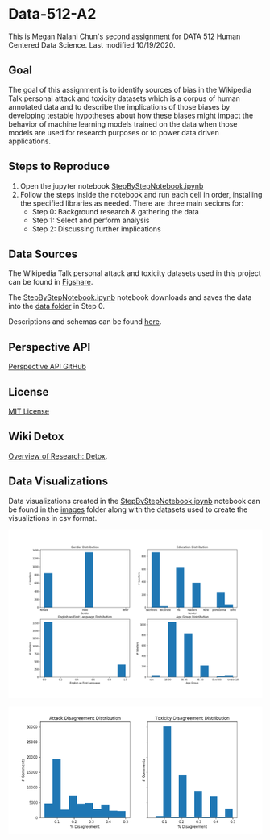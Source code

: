 # Data-512-A2
This is Megan Nalani Chun's second assignment for DATA 512 Human Centered Data Science. Last modified 10/19/2020.

## Goal
The goal of this assignment is to identify sources of bias in the Wikipedia Talk personal attack and toxicity datasets which is a corpus of human annotated data and to describe the implications of those biases by developing testable hypotheses about how these biases might impact the behavior of machine learning models trained on the data when those models are used for research purposes or to power data driven applications. 

## Steps to Reproduce 
1. Open the jupyter notebook [StepByStepNotebook.ipynb](https://github.com/NalaniKai/data-512/blob/main/data-512-a2/StepByStepNotebook.ipynb)
2. Follow the steps inside the notebook and run each cell in order, installing the specified libraries as needed. There are three main secions for:
    - Step 0: Background research & gathering the data
    - Step 1: Select and perform analysis
    - Step 2: Discussing further implications

## Data Sources
The Wikipedia Talk personal attack and toxicity datasets used in this project can be found in [Figshare](https://figshare.com/projects/Wikipedia_Talk/16731).  

The [StepByStepNotebook.ipynb](https://github.com/NalaniKai/data-512/blob/main/data-512-a2/StepByStepNotebook.ipynb) notebook downloads and saves the data into the [data folder](https://github.com/NalaniKai/data-512/tree/main/data-512-a2/data) in Step 0.

Descriptions and schemas can be found [here](https://meta.wikimedia.org/wiki/Research:Detox/Data_Release).

## Perspective API
[Perspective API GitHub](https://github.com/conversationai/perspectiveapi/wiki/perspective-hacks)

## License
[MIT License](https://github.com/NalaniKai/data-512/blob/main/data-512-a2/LICENSE)

## Wiki Detox
[Overview of Research: Detox](https://meta.wikimedia.org/wiki/Research:Detox).  

## Data Visualizations
Data visualizations created in the [StepByStepNotebook.ipynb](https://github.com/NalaniKai/data-512/blob/main/data-512-a2/StepByStepNotebook.ipynb) notebook can be found in the [images](https://github.com/NalaniKai/data-512/tree/main/data-512-a2/images) folder along with the datasets used to create the visualiztions in csv format. 

![Demographics Distributions: Personal Attacks](https://github.com/NalaniKai/data-512/blob/main/data-512-a2/images/PersonalAttackDemographicsDistributions.png)  

![Disagreement](https://github.com/NalaniKai/data-512/blob/main/data-512-a2/images/DisagreementDistributions.png)
